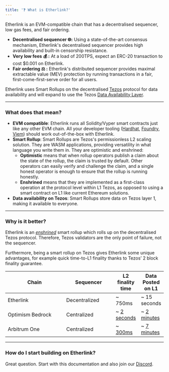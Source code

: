 ```yaml
---
title: '❓ What is Etherlink?'
---
```


Etherlink is an EVM-compatible chain that has a decentralised sequencer, low gas fees, and fair ordering.

* **Decentralised sequencer 🌐:** Using a state-of-the-art consensus mechanism, Etherlink's decentralised sequencer provides high availability and built-in censorship resistance.
* **Very low fees 💰 :** At a load of 200TPS, expect an ERC-20 transaction to cost $0.001 on Etherlink.
* **Fair ordering ⚖️ :** Etherlink's distributed sequencer provides maximal extractable value (MEV) protection by running transactions in a fair, first-come-first-serve order for all users.

Etherlink uses Smart Rollups on the decentralised [Tezos](https://tezos.com) protocol for data availability and will expand to use the Tezos [Data Availability Layer](https://spotlight.tezos.com/data-availability-layer-dal-what-is-it-all-about/).

***

### What does that mean?

* **EVM compatible**: Etherlink runs all Solidity/Vyper smart contracts just like any other EVM chain. All your developer tooling ([Hardhat](https://hardhat.org/), [Foundry](https://book.getfoundry.sh/), [Viem](https://viem.sh)) should work out-of-the-box with Etherlink.
* **Smart Rollup**: Smart Rollups are Tezos's permissionless L2 scaling solution. They are WASM applications, providing versatility in what language you write them in. They are optimistic and enshrined:
  * **Optimistic** means that when rollup operators publish a claim about the state of the rollup, the claim is trusted by default. Other operators can easily verify and challenge the claim, and a single honest operator is enough to ensure that the rollup is running honestly.
  * **Enshrined** means that they are implemented as a first-class operation at the protocol level within L1 Tezos, as opposed to using a smart contract on L1 like current Ethereum solutions.
* **Data availability on Tezos**: Smart Rollups store data on Tezos layer 1, making it available to everyone.

***

### Why is it better?

Etherlink is an [_enshrined_](https://research-development.nomadic-labs.com/smart-rollups-are-coming.html#enshrined-what) smart rollup which rolls up on the decentralised Tezos protocol. Therefore, Tezos validators are the only point of failure, not the sequencer.

Furthermore, being a smart rollup on Tezos gives Etherlink some unique advantages, for example quick time-to-L1 finality thanks to Tezos’ 2 block finality guarantee.

<table><thead><tr><th width="170">Chain</th><th width="141.33333333333331">Sequencer</th><th>L2 finality time</th><th>Data Posted on L1</th></tr></thead><tbody><tr><td>Etherlink</td><td>Decentralized</td><td>~ 750ms</td><td>~ 15 seconds</td></tr><tr><td>Optimism Bedrock</td><td>Centralized</td><td>~ <a href="https://community.optimism.io/docs/developers/build/differences/#blocks">2 seconds</a></td><td>~ <a href="https://optimistic.etherscan.io/batches">2 minutes</a></td></tr><tr><td>Arbitrum One</td><td>Centralized</td><td>~ <a href="https://arbiscan.io/">300ms</a></td><td>~ <a href="https://arbiscan.io/batches">7 minutes</a></td></tr></tbody></table>

***

### How do I start building on Etherlink?

Great question. Start with this documentation and also join our [Discord](https://discord.gg/etherlink).

